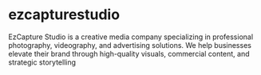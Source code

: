 # ezcapturestudio
EzCapture Studio is a creative media company specializing in professional photography, videography, and advertising solutions. We help businesses elevate their brand through high-quality visuals, commercial content, and strategic storytelling

